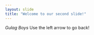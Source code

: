```yaml
---
layout: slide
title: "Welcome to our second slide!"
---
```

_Gulag Boys_
Use the left arrow to go back!
